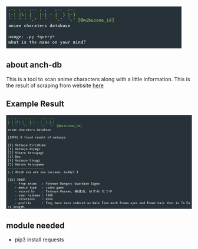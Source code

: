![Screenshot](.img/image1.png)
## about anch-db
This is a tool to scan anime characters along with a little information. 
This is the result of scraping from website <a href="animecharactetsdatabase.com">here</a>

## Example Result
![Screenshot](.img/image2.png)

## module needed
* pip3 install requests
  
